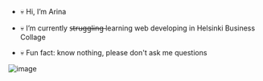 - 💀 Hi, I’m Arina
  
- 💀 I’m currently s̶t̶r̶u̶g̶g̶l̶i̶n̶g̶ learning web developing in Helsinki Business Collage

- 💀 Fun fact: know nothing, please don't ask me questions

  
  
![image](https://github.com/Nanao907/Nanao907/assets/156178075/71a16bc3-3111-4121-8f61-735d151844a2)


